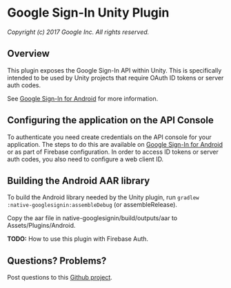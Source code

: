 # Google Sign-In Unity Plugin
_Copyright (c) 2017 Google Inc. All rights reserved._


## Overview

This plugin exposes the Google Sign-In API within Unity.  This is specifically
intended to be used by Unity projects that require OAuth ID tokens or server
auth codes.

See [Google Sign-In for Android](https://developers.google.com/identity/sign-in/android/start)
for more information.

## Configuring the application  on the API Console

To authenticate you need create credentials on the API console for your
application. The steps to do this are available on
[Google Sign-In for Android](https://developers.google.com/identity/sign-in/android/start)
or as part of Firebase configuration.
In order to access ID tokens or server auth codes, you also need to configure
a web client ID.

## Building the Android AAR library
To build the Android library needed by the Unity plugin, run
`gradlew :native-googlesignin:assembleDebug` (or assembleRelease).

Copy the aar file in native-googlesignin/build/outputs/aar to Assets/Plugins/Android.


__TODO:__ How to use this plugin with Firebase Auth.

## Questions? Problems?
Post questions to this [Github project](https://github.com/googlesamples/google-signin-unity).

